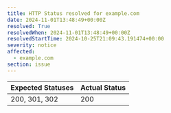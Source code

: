 ```yaml
---
title: HTTP Status resolved for example.com
date: 2024-11-01T13:48:49+00:00Z
resolved: True
resolvedWhen: 2024-11-01T13:48:49+00:00Z
resolvedStartTime: 2024-10-25T21:09:43.191474+00:00
severity: notice
affected:
  - example.com
section: issue
---
```


| Expected Statuses | Actual Status  |
|-------------------|----------------|
| 200, 301, 302 | 200 |
